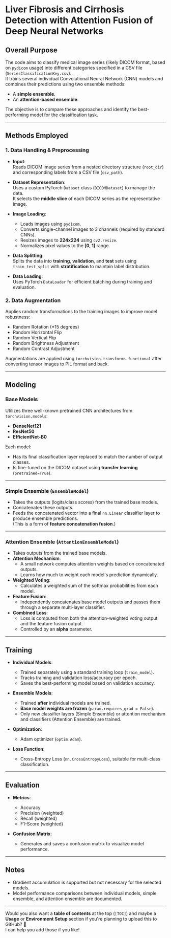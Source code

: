 # Liver Fibrosis and Cirrhosis Detection with Attention Fusion of Deep Neural Networks

## Overall Purpose

The code aims to classify medical image series (likely DICOM format, based on `pydicom` usage) into different categories specified in a CSV file (`SeriesClassificationKey.csv`).  
It trains several individual Convolutional Neural Network (CNN) models and combines their predictions using two ensemble methods:

- A **simple ensemble**.
- An **attention-based ensemble**.

The objective is to compare these approaches and identify the best-performing model for the classification task.

---

## Methods Employed

### 1. Data Handling & Preprocessing

- **Input**:  
  Reads DICOM image series from a nested directory structure (`root_dir`) and corresponding labels from a CSV file (`csv_path`).

- **Dataset Representation**:  
  Uses a custom PyTorch `Dataset` class (`DICOMDataset`) to manage the data.  
  It selects the **middle slice** of each DICOM series as the representative image.

- **Image Loading**:  
  - Loads images using `pydicom`.
  - Converts single-channel images to 3 channels (required by standard CNNs).
  - Resizes images to **224x224** using `cv2.resize`.
  - Normalizes pixel values to the **[0, 1]** range.

- **Data Splitting**:  
  Splits the data into **training**, **validation**, and **test** sets using `train_test_split` with **stratification** to maintain label distribution.

- **Data Loading**:  
  Uses PyTorch `DataLoader` for efficient batching during training and evaluation.

### 2. Data Augmentation

Applies random transformations to the training images to improve model robustness:

- Random Rotation (±15 degrees)
- Random Horizontal Flip
- Random Vertical Flip
- Random Brightness Adjustment
- Random Contrast Adjustment

Augmentations are applied using `torchvision.transforms.functional` after converting tensor images to PIL format and back.

---

## Modeling

### Base Models

Utilizes three well-known pretrained CNN architectures from `torchvision.models`:

- **DenseNet121**
- **ResNet50**
- **EfficientNet-B0**

Each model:

- Has its final classification layer replaced to match the number of output classes.
- Is fine-tuned on the DICOM dataset using **transfer learning** (`pretrained=True`).

---

### Simple Ensemble (`EnsembleModel`)

- Takes the outputs (logits/class scores) from the trained base models.
- Concatenates these outputs.
- Feeds the concatenated vector into a final `nn.Linear` classifier layer to produce ensemble predictions.  
  (This is a form of **feature concatenation fusion**.)

---

### Attention Ensemble (`AttentionEnsembleModel`)

- Takes outputs from the trained base models.
- **Attention Mechanism**:  
  - A small network computes attention weights based on concatenated outputs.
  - Learns how much to weight each model's prediction dynamically.
- **Weighted Voting**:  
  - Calculates a weighted sum of the softmax probabilities from each model.
- **Feature Fusion**:  
  - Independently concatenates base model outputs and passes them through a separate multi-layer classifier.
- **Combined Loss**:  
  - Loss is computed from both the attention-weighted voting output and the feature fusion output.
  - Controlled by an **alpha** parameter.

---

## Training

- **Individual Models**:  
  - Trained separately using a standard training loop (`train_model`).
  - Tracks training and validation loss/accuracy per epoch.
  - Saves the best-performing model based on validation accuracy.

- **Ensemble Models**:  
  - Trained **after** individual models are trained.
  - **Base model weights are frozen** (`param.requires_grad = False`).
  - Only new classifier layers (Simple Ensemble) or attention mechanism and classifiers (Attention Ensemble) are trained.

- **Optimization**:  
  - Adam optimizer (`optim.Adam`).

- **Loss Function**:  
  - Cross-Entropy Loss (`nn.CrossEntropyLoss`), suitable for multi-class classification.

---

## Evaluation

- **Metrics**:  
  - Accuracy
  - Precision (weighted)
  - Recall (weighted)
  - F1-Score (weighted)

- **Confusion Matrix**:  
  - Generates and saves a confusion matrix to visualize model performance.

---

## Notes

- Gradient accumulation is supported but not necessary for the selected models.
- Model performance comparisons between individual models, simple ensemble, and attention ensemble are documented.

---

Would you also want a **table of contents** at the top (`[TOC]`) and maybe a **Usage** or **Environment Setup** section if you're planning to upload this to GitHub? 🚀  
I can help you add those if you like!
